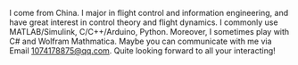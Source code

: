 I come from China.
I major in flight control and information engineering, and have great interest in control theory and flight dynamics.
I commonly use MATLAB/Simulink, C/C++/Arduino, Python. Moreover, I sometimes play with C# and Wolfram Mathmatica.
Maybe you can communicate with me via Email 1074178875@qq.com.
Quite looking forward to all your interacting!
